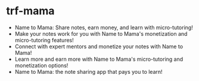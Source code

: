 # trf-mama

 - Name to Mama: Share notes, earn money, and learn with micro-tutoring!
 - Make your notes work for you with Name to Mama's monetization and micro-tutoring features!
 - Connect with expert mentors and monetize your notes with Name to Mama!
 - Learn more and earn more with Name to Mama's micro-tutoring and monetization options!
 - Name to Mama: the note sharing app that pays you to learn!
